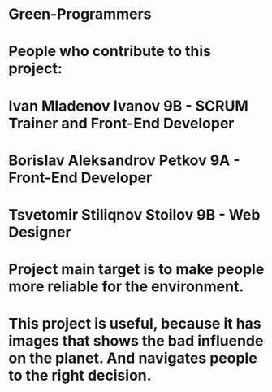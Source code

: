 # Green-Programmers

# People who  contribute to this project:

# Ivan Mladenov Ivanov 9B - SCRUM Trainer and Front-End Developer
# Borislav Aleksandrov Petkov 9A - Front-End Developer
# Tsvetomir Stiliqnov Stoilov 9B - Web Designer

# Project main target is to make people more reliable for the environment.

# This project is useful, because it has images that shows the bad influende on the planet. And navigates people to the right decision.

